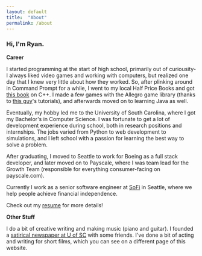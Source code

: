 ```yaml
---
layout: default
title:  "About"
permalink: /about
---
```



### Hi, I'm Ryan.

**Career**  

I started programming at the start of high school, primarily out of curiousity- I always liked video games and working with computers, but realized one day that I knew very little about how they worked. So, after plinking around in Command Prompt for a while, I went to my local Half Price Books and got [this book](https://www.amazon.com/Without-Fear-Beginners-Guide-Makes/dp/0134314301) on C++. I made a few games with the Allegro game library (thanks to [this guy](https://twitter.com/mikegeig?lang=en)'s tutorials), and afterwards moved on to learning Java as well.

Eventually, my hobby led me to the University of South Carolina, where I got my Bachelor's in Computer Science. I was fortunate to get a lot of development experience during school, both in research positions and internships. The jobs varied from Python to web development to simulations, and I left school with a passion for learning the best way to solve a problem.

After graduating, I moved to Seattle to work for Boeing as a full stack developer, and later moved on to Payscale, where I was team lead for the Growth Team (responsible for everything consumer-facing on payscale.com). 

Currently I work as a senior software engineer at [SoFi](https://sofi.com) in Seattle, where we help people achieve financial independence.

Check out my [resume](/resume) for more details!

**Other Stuff**

I do a bit of creative writing and making music (piano and guitar). I founded a [satirical newspaper at U of SC](http://thirdspur.com) with some friends. I've done a bit of acting and writing for short films, which you can see on a different page of this website.

